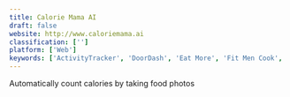 ```yaml
---
title: Calorie Mama AI
draft: false 
website: http://www.caloriemama.ai
classification: ['']
platform: ['Web']
keywords: ['ActivityTracker', 'DoorDash', 'Eat More', 'Fit Men Cook', 'FoodCache', 'Forksy', 'Halfdollar', 'Ingredient1', 'Moderation', 'Nexar', 'Nice Clipboard', 'Noodles', 'Nutritionista', 'Pasta', 'Relonch Camera', 'Scanfit', 'Serverless Framework', 'Snyk for Serverless and PaaS', 'Thrive Market', 'WhatsMyFood', 'eatpal']
---
```

Automatically count calories by taking food photos